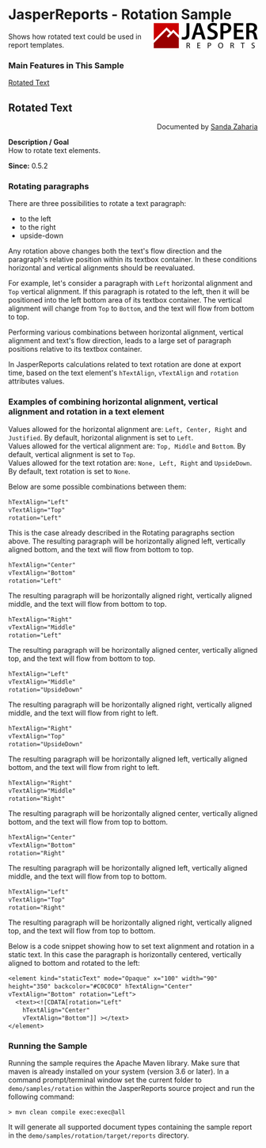
# JasperReports - Rotation Sample <img src="../../resources/jasperreports.svg" alt="JasperReports logo" align="right"/>

Shows how rotated text could be used in report templates.

### Main Features in This Sample

[Rotated Text](#rotation)

## <a name='rotation'>Rotated</a> Text
<div align="right">Documented by <a href='mailto:shertage@users.sourceforge.net'>Sanda Zaharia</a></div>

**Description / Goal**\
How to rotate text elements.

**Since:** 0.5.2

### Rotating paragraphs

There are three possibilities to rotate a text paragraph:

- to the left
- to the right
- upside-down

Any rotation above changes both the text's flow direction and the paragraph's relative position within its textbox container. In these conditions horizontal and vertical alignments should be reevaluated.

For example, let's consider a paragraph with `Left` horizontal alignment and `Top` vertical alignment. If this paragraph is rotated to the left, then it will be positioned into the left bottom area of its textbox container. The vertical alignment will change from `Top` to `Bottom`, and the text will flow from bottom to top.

Performing various combinations between horizontal alignment, vertical alignment and text's flow direction, leads to a large set of paragraph positions relative to its textbox container.

In JasperReports calculations related to text rotation are done at export time, based on the text element's `hTextAlign`, `vTextAlign` and `rotation` attributes values.

### Examples of combining horizontal alignment, vertical alignment and rotation in a text element

Values allowed for the horizontal alignment are: `Left, Center, Right` and `Justified`. By default, horizontal alignment is set to `Left`.\
Values allowed for the vertical alignment are: `Top, Middle` and `Bottom`. By default, vertical alignment is set to `Top`.\
Values allowed for the text rotation are: `None, Left, Right` and `UpsideDown`. By default, text rotation is set to `None`.

Below are some possible combinations between them:

```
hTextAlign="Left"
vTextAlign="Top"
rotation="Left"
```

This is the case already described in the Rotating paragraphs section above. The resulting paragraph will be horizontally aligned left, vertically aligned bottom, and the text will flow from bottom to top.

```
hTextAlign="Center"
vTextAlign="Bottom"
rotation="Left"
```

The resulting paragraph will be horizontally aligned right, vertically aligned middle, and the text will flow from bottom to top.

```
hTextAlign="Right"
vTextAlign="Middle"
rotation="Left"
```

The resulting paragraph will be horizontally aligned center, vertically aligned top, and the text will flow from bottom to top.

```
hTextAlign="Left"
vTextAlign="Middle"
rotation="UpsideDown"
```

The resulting paragraph will be horizontally aligned right, vertically aligned middle, and the text will flow from right to left.

```
hTextAlign="Right"
vTextAlign="Top"
rotation="UpsideDown"
```

The resulting paragraph will be horizontally aligned left, vertically aligned bottom, and the text will flow from right to left.

```
hTextAlign="Right"
vTextAlign="Middle"
rotation="Right"
```

The resulting paragraph will be horizontally aligned center, vertically aligned bottom, and the text will flow from top to bottom.

```
hTextAlign="Center"
vTextAlign="Bottom"
rotation="Right"
```

The resulting paragraph will be horizontally aligned left, vertically aligned middle, and the text will flow from top to bottom.

```
hTextAlign="Left"
vTextAlign="Top"
rotation="Right"
```

The resulting paragraph will be horizontally aligned right, vertically aligned top, and the text will flow from top to bottom.

Below is a code snippet showing how to set text alignment and rotation in a static text. In this case the paragraph is horizontally centered, vertically aligned to bottom and rotated to the left:

```
<element kind="staticText" mode="Opaque" x="100" width="90" height="350" backcolor="#C0C0C0" hTextAlign="Center" vTextAlign="Bottom" rotation="Left">
  <text><![CDATA[rotation="Left"
    hTextAlign="Center"
    vTextAlign="Bottom"]] ></text>
</element>
```

### Running the Sample

Running the sample requires the Apache Maven library. Make sure that maven is already installed on your system (version 3.6 or later).
In a command prompt/terminal window set the current folder to `demo/samples/rotation` within the JasperReports source project and run the following command:

```
> mvn clean compile exec:exec@all
```

It will generate all supported document types containing the sample report in the `demo/samples/rotation/target/reports` directory.
